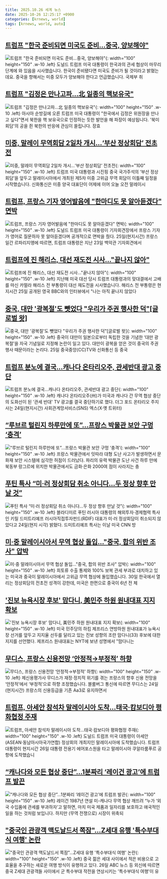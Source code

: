 ```yaml
---
title: 2025.10.26 세계 뉴스
date: 2025-10-26 12:25:17 +0900
categories: [krnews, world]
tags: [krnews, world, auto]
---
```

## [트럼프 "한국 준비되면 미국도 준비…중국, 양보해야"](https://n.news.naver.com/mnews/article/422/0000794805)

![트럼프 "한국 준비되면 미국도 준비…중국, 양보해야"](https://mimgnews.pstatic.net/image/origin/422/2025/10/26/794805.jpg?type=nf220_150){: width="100" height="150" .w-10 .left}
도널드 트럼프 미국 대통령이 한국과의 관세 협상이 마무리 단계에 와 있음을 시사했습니다. 한국이 준비됐다면 미국도 준비가 될 것이라고 밝혔는데요. 중국을 향해서는 미중 모두가 양보해야 한다고 언급했습니다. 국제부 취

## [트럼프 "김정은 만나고파…北 일종의 핵보유국"](https://n.news.naver.com/mnews/article/422/0000794740)

![트럼프 "김정은 만나고파…北 일종의 핵보유국"](https://mimgnews.pstatic.net/image/origin/422/2025/10/25/794740.jpg?type=nf220_150){: width="100" height="150" .w-10 .left}
아시아 순방길에 오른 트럼프 미국 대통령이 "한국에서 김정은 위원장을 만나고 싶다"면서 북한을 핵 보유국으로 인정하는 듯한 발언을 해 파장이 예상됩니다. '북미 회담'의 공을 쥔 북한의 반응에 관심이 쏠립니다. 장효

## [미중, 말레이 무역회담 2일차 개시…‘부산 정상회담’ 전초전](https://n.news.naver.com/mnews/article/056/0012053904)

![미중, 말레이 무역회담 2일차 개시…‘부산 정상회담’ 전초전](https://mimgnews.pstatic.net/image/origin/056/2025/10/26/12053904.jpg?type=nf220_150){: width="100" height="150" .w-10 .left}
트럼프 미국 대통령과 시진핑 중국 국가주석의 ‘부산 정상회담’을 앞두고 말레이시아에서 개최된 제5차 미중 고위급 무역 회담이 이틀째 일정을 시작했습니다. 신화통신은 미중 양국 대표단이 어제에 이어 오늘 오전 말레이시

## [트럼프, 프랑스 기자 영어발음에 "한마디도 못 알아듣겠다" 면박](https://n.news.naver.com/mnews/article/031/0000975011)

![트럼프, 프랑스 기자 영어발음에 "한마디도 못 알아듣겠다" 면박](https://mimgnews.pstatic.net/image/origin/031/2025/10/25/975011.jpg?type=nf220_150){: width="100" height="150" .w-10 .left}
도널드 트럼프 미국 대통령이 기자회견장에서 프랑스 기자가 영어로 질문하자 못 알아듣겠다며 공개적으로 면박을 줬다. 25일(현지시간) 프랑스 일간 르파리지앵에 따르면, 트럼프 대통령은 지난 23일 백악관 기자회견에서

## [트럼프에 진 해리스, 대선 재도전 시사…"끝나지 않아"](https://n.news.naver.com/mnews/article/422/0000794784)

![트럼프에 진 해리스, 대선 재도전 시사…"끝나지 않아"](https://mimgnews.pstatic.net/image/origin/422/2025/10/26/794784.jpg?type=nf220_150){: width="100" height="150" .w-10 .left}
지난해 미국 대선 당시 트럼프 대통령과의 맞대결에서 고배를 마신 카멀라 해리스 전 부통령이 대선 재도전을 시사했습니다. 해리스 전 부통령은 현지시간 25일 공개된 영국 BBC와의 인터뷰에서 "나는 아직 끝나지 않았다

## [중국, 대만 '광복절'도 뺏었다 "우리가 주권 행사한 덕"[글로벌 왓]](https://n.news.naver.com/mnews/article/011/0004547554)

![중국, 대만 '광복절'도 뺏었다 "우리가 주권 행사한 덕"[글로벌 왓]](https://mimgnews.pstatic.net/image/origin/011/2025/10/25/4547554.jpg?type=nf220_150){: width="100" height="150" .w-10 .left}
중국이 대만이 일본으로부터 독립한 것을 기념한 ‘대만 광복절’을 자국 기념일로 지정해 논란이 일고 있다. 대만이 광복을 얻은 것이 중국의 주권 행사 때문이라는 논리다. 25일 중국중앙(CC)TV와 신화통신 등 중국

## [트럼프 분노에 결국…캐나다 온타리오주, 관세반대 광고 중단](https://n.news.naver.com/mnews/article/277/0005669449)

![트럼프 분노에 결국…캐나다 온타리오주, 관세반대 광고 중단](https://mimgnews.pstatic.net/image/origin/277/2025/10/25/5669449.jpg?type=nf220_150){: width="100" height="150" .w-10 .left}
캐나다 온타리오주(州)가 미국과 캐나다 간 무역 협상 중단의 도화선이 된 '관세 반대' TV 광고를 결국 중단하기로 했다. 더그 포드 온타리오 주지사는 24일(현지시간) 사회관계망서비스(SNS) 엑스(X·옛 트위터)

## [“루브르 털린지 하루만에 또”…프랑스 박물관 보안 구멍 ‘충격’](https://n.news.naver.com/mnews/article/020/0003669707)

![“루브르 털린지 하루만에 또”…프랑스 박물관 보안 구멍 ‘충격’](https://mimgnews.pstatic.net/image/origin/020/2025/10/25/3669707.jpg?type=nf220_150){: width="100" height="150" .w-10 .left}
프랑스 박물관에서 잇따라 대형 도난 사고가 발생하면서 문화재 보안 시스템에 심각한 허점이 드러났다. 파리의 유력 박물관 도난 사건 하루 만에 북동부 랑그르에 위치한 박물관에서도 금화·은화 2000여 점이 사라지는 충

## [푸틴 특사 “미·러 정상회담 취소 아니다…두 정상 향후 만날 것”](https://n.news.naver.com/mnews/article/366/0001117350)

![푸틴 특사 “미·러 정상회담 취소 아니다…두 정상 향후 만날 것”](https://mimgnews.pstatic.net/image/origin/366/2025/10/25/1117350.jpg?type=nf220_150){: width="100" height="150" .w-10 .left}
블라디미르 푸틴 러시아 대통령의 해외투자·경제협력 특사인 키릴 드미트리예프 러시아직접투자펀드(RDIF) 대표가 미·러 정상회담이 취소되지 않았다고 24일(현지 시각) 밝혔다. 드미트리예프 특사는 이날 미국 CNN 방

## [미·중 말레이시아서 무역 협상 돌입..."중국, 합의 위반 조사" 압박](https://n.news.naver.com/mnews/article/052/0002264335)

![미·중 말레이시아서 무역 협상 돌입..."중국, 합의 위반 조사" 압박](https://mimgnews.pstatic.net/image/origin/052/2025/10/25/2264335.jpg?type=nf220_150){: width="100" height="150" .w-10 .left}
희토류 수출 통제와 100% 보복 관세 부과로 대치하고 있는 미국과 중국이 말레이시아에서 고위급 무역 협상에 돌입했습니다. 30일 한국에서 열리는 정상회담의 전초전 성격이 강한데, 미국은 한편으로 중국이 6년 전 체

## ['진보 뉴욕시장 후보' 맘다니, 美민주 하원 원내대표 지지 확보](https://n.news.naver.com/mnews/article/448/0000565934)

!['진보 뉴욕시장 후보' 맘다니, 美민주 하원 원내대표 지지 확보](https://mimgnews.pstatic.net/image/origin/448/2025/10/25/565934.jpg?type=nf220_150){: width="100" height="150" .w-10 .left}
미국 민주당의 하킴 제프리스 연방하원 원내대표가 뉴욕시장 선거를 앞두고 지지율 선두를 달리고 있는 진보 성향의 조란 맘다니(33) 후보에 대한 지지를 선언했다. 제프리스 원내대표는 NYT에 보낸 성명에서 "맘다니는

## [무디스, 프랑스 신용전망 ‘안정적→부정적’ 하향](https://n.news.naver.com/mnews/article/056/0012053780)

![무디스, 프랑스 신용전망 ‘안정적→부정적’ 하향](https://mimgnews.pstatic.net/image/origin/056/2025/10/25/12053780.jpg?type=nf220_150){: width="100" height="150" .w-10 .left}
제신용평가사 무디스가 재정·정치적 위기를 겪는 프랑스의 향후 신용 전망을 ‘안정적’에서 ‘부정적’으로 하향 조정했습니다. 블룸버그 통신에 따르면 무디스는 24일(현지시간) 프랑스의 신용등급을 기존 Aa3로 유지하면서

## [트럼프, 아세안 참석차 말레이시아 도착…태국·캄보디아 평화협정 주재](https://n.news.naver.com/mnews/article/057/0001915173)

![트럼프, 아세안 참석차 말레이시아 도착…태국·캄보디아 평화협정 주재](https://mimgnews.pstatic.net/image/origin/057/2025/10/26/1915173.jpg?type=nf220_150){: width="100" height="150" .w-10 .left}
도널드 트럼프 미국 대통령이 아세안(ASEAN·동남아시아국가연합) 정상회의 개최지인 말레이시아에 도착했습니다. 트럼프 대통령이 현지시간 26일 대통령 전용기 에어포스원을 타고 말레이시아 쿠알라룸푸르 공항에 도착했습니

## [“캐나다와 모든 협상 중단”…1분짜리 ‘레이건 광고’에 트럼프 발끈](https://n.news.naver.com/mnews/article/009/0005578876)

![“캐나다와 모든 협상 중단”…1분짜리 ‘레이건 광고’에 트럼프 발끈](https://mimgnews.pstatic.net/image/origin/009/2025/10/25/5578876.jpg?type=nf220_150){: width="100" height="150" .w-10 .left}
레이건 1987년 연설 미-캐나다 무역 협상 깨뜨려 “누가 ‘외국 수입품에 관세를 부과하자’고 말하면, 마치 미국 제품과 일자리를 보호하고 애국적인 일을 하는 것처럼 보입니다. 하지만 (무역 전쟁으로) 시장이 위축되

## ["중국인 관광객 맥도날드서 쪽잠"…Z세대 유행 '특수부대식 여행' 논란](https://n.news.naver.com/mnews/article/008/0005268105)

!["중국인 관광객 맥도날드서 쪽잠"…Z세대 유행 '특수부대식 여행' 논란](https://mimgnews.pstatic.net/image/origin/008/2025/10/26/5268105.jpg?type=nf220_150){: width="100" height="150" .w-10 .left}
중국 젊은 세대 사이에서 적은 비용으로 고효율을 추구하는 새로운 여행 방식이 유행하고 있다. 26일 ABC 뉴스 등 외신에 따르면 중국 Z세대 관광객들 사이에서 군 특수부대 작전을 연상시키는 '특수부대식 여행'이 유

